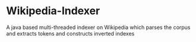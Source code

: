 Wikipedia-Indexer
=================

A java based multi-threaded indexer on Wikipedia which parses the corpus and extracts tokens and constructs inverted indexes 
